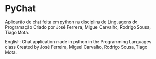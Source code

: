 # PyChat
Aplicação de chat feita em python na disciplina de Linguagens de Programação
Criado por José Ferreira, Miguel Carvalho, Rodrigo Sousa, Tiago Mota.

English:
Chat application made in python in the Programming Languages class
Created by José Ferreira, Miguel Carvalho, Rodrigo Sousa, Tiago Mota.
